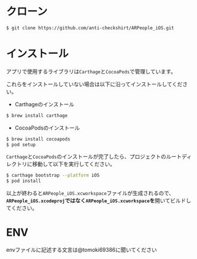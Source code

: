 # クローン

```bash
$ git clone https://github.com/anti-checkshirt/ARPeople_iOS.git
```

# インストール

アプリで使用するライブラリは`Carthage`と`CocoaPods`で管理しています。

これらをインストールしていない場合は以下に沿ってインストールしてください。

- Carthageのインストール

```bash
$ brew install carthage
```

- CocoaPodsのインストール

```bash
$ brew install cocoapods
$ pod setup
```

`Carthage`と`CocoaPods`のインストールが完了したら、プロジェクトのルートディレクトリに移動して以下を実行してください。

```bash
$ carthage bootstrap --platform iOS
$ pod install
```

以上が終わると`ARPeople_iOS.xcworkspace`ファイルが生成されるので、**`ARPeople_iOS.xcodeproj`ではなく`ARPeople_iOS.xcworkspace`を**開いてビルドしてください。



# ENV

envファイルに記述する文言は@tomoki69386に聞いてください

